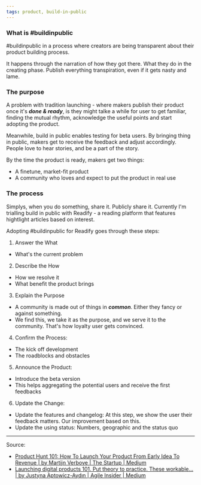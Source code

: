 ```yaml
---
tags: product, build-in-public
---
```


### What is #buildinpublic
#buildinpublic in a process where creators are being transparent about their product building process.

It happens through the narration of how they got there. What they do in the creating phase. Publish everything transpiration, even if it gets nasty and lame.

### The purpose
A problem with tradition launching - where makers publish their product once it's ***done & ready***, is they might talke a while for user to get familiar, finding the mutual rhythm, acknowledge the useful points and start adopting the product.

Meanwhile, build in public enables testing for beta users. By bringing thing in public, makers get to receive the feedback and adjust accordingly. People love to hear stories, and be a part of the story. 

By the time the product is ready, makers get two things:
- A finetune, market-fit product
- A community who loves and expect to put the product in real use

### The process
Simplys, when you do something, share it. Publicly share it. Currently I'm trialling build in public with Readify - a reading platform that features hightlight articles based on interest. 

Adopting #buildinpublic for Readify goes through these steps:

1. Answer the What
- What's the current problem 

2. Describe the How
- How we resolve it
- What benefit the product brings

3. Explain the Purpose
- A community is made out of things in ***common***. Either they fancy or against something. 
- We find this, we take it as the purpose, and we serve it to the community. That's how loyalty user gets convinced. 

4. Confirm the Process: 
- The kick off development
- The roadblocks and obstacles 

5. Announce the Product: 
- Introduce the beta version
- This helps aggregating the potential users and receive the first feedbacks

6. Update the Change: 
- Update the features and changelog: At this step, we show the user their feedback matters. Our improvement based on this. 
- Update the using status: Numbers, geographic and the status quo

---

Source:
- [Product Hunt 101: How To Launch Your Product From Early Idea To Revenue | by Martijn Verbove | The Startup | Medium](https://medium0.com/swlh/product-hunt-101-how-to-launch-your-product-from-early-idea-to-revenue-c3f01864cdde)
- [Launching digital products 101. Put theory to practice. These workable… | by Justyna Aptowicz-Aydın | Agile Insider | Medium](https://medium0.com/agileinsider/launching-digital-products-101-af566104f6aa)